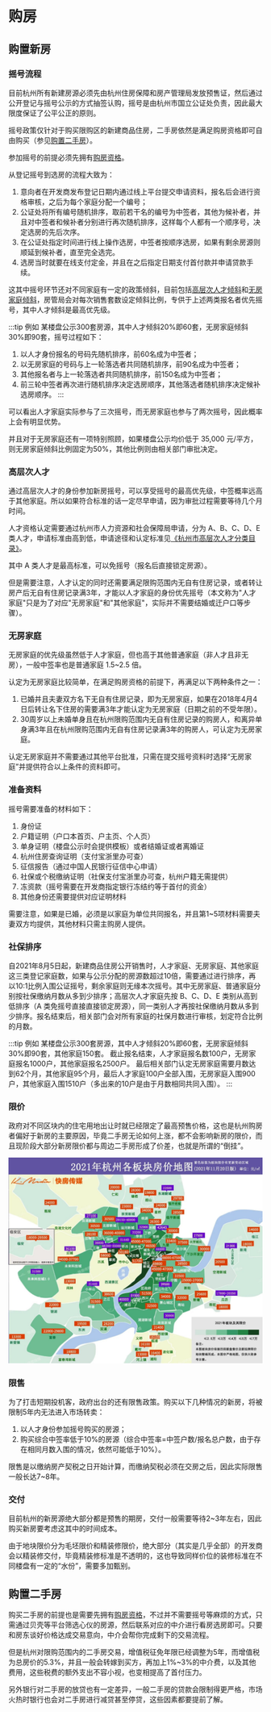 # 购房

<Adsense :data-ad-client=$themeConfig.ads.client :data-ad-slot=$themeConfig.ads.slot is-new-ads-code="yes" class="side-ads"></Adsense>

## 购置新房

### 摇号流程

目前杭州所有新建房源必须先由杭州住房保障和房产管理局发放预售证，然后通过公开登记与摇号公示的方式抽签认购，摇号是由杭州市国立公证处负责，因此最大限度保证了公平公正的原则。

摇号政策仅针对于购买限购区的新建商品住房，二手房依然是满足购房资格即可自由购买（参见[购置二手房](./#购置二手房)）。

参加摇号的前提必须先拥有[购房资格](/policy/#限购政策)。

从登记摇号到选房的流程大致为：
1. 意向者在开发商发布登记日期内通过线上平台提交申请资料，报名后会进行资格审核，之后为每个家庭分配一个编号；
2. 公证处将所有编号随机排序，取前若干名的编号为中签者，其他为候补者，并且对中签者和候补者分别进行再次随机排序，这样每个人都有一个顺序号，决定选房的先后次序。
3. 在公证处指定时间进行线上操作选房，中签者按顺序选房，如果有剩余房源则顺延到候补者，直至完全选完。
4. 选房当时就要在线支付定金，并且在之后指定日期支付首付款并申请贷款手续。

这其中摇号环节还对不同家庭有一定的政策倾斜，目前包括[高层次人才倾斜](./#高层次人才)和[无房家庭倾斜](./#无房家庭)，房管局会对每次销售套数设定倾斜比例，专供于上述两类报名者优先摇号，其中人才倾斜是最高优先级。

:::tip 例如
某楼盘公示300套房源，其中人才倾斜20%即60套，无房家庭倾斜30%即90套，摇号过程如下：
1. 以人才身份报名的号码先随机排序，前60名成为中签者；
2. 以无房家庭的号码与上一轮落选者共同随机排序，前90名成为中签者；
3. 其他报名者与上一轮落选者共同随机排序，前150名成为中签者；
4. 前三轮中签者再次进行随机排序决定选房顺序，其他落选者随机排序决定候补选房顺序。
:::

可以看出人才家庭实际参与了三次摇号，而无房家庭也参与了两次摇号，因此概率上会有明显优势。

并且对于无房家庭还有一项特别照顾，如果楼盘公示均价低于 35,000 元/平方，则无房家庭倾斜比例固定为50%，其他比例则由相关部门审批决定。

<InArticleAdsense :data-ad-client=$themeConfig.ads.client :data-ad-slot=$themeConfig.ads.inSlot is-new-ads-code="yes"></InArticleAdsense>

### 高层次人才

通过高层次人才的身份参加新房摇号，可以享受摇号的最高优先级，中签概率远高于其他家庭。所以如果符合标准的话一定尽早申请，因为审批过程需要等待几个月时间。

人才资格认定需要通过杭州市人力资源和社会保障局申请，分为 A、B、C、D、E 类人才，申请标准由高到低，申请途径和认定标准见[《杭州市高层次人才分类目录》](https://rc.hzrs.hangzhou.gov.cn/articles/detail/6679.html)。

其中 A 类人才是最高标准，可以免摇号（报名后直接锁定房源）。

但是需要注意，人才认定的同时还需要满足限购范围内无自有住房记录，或者转让房产后无自有住房记录满3年，才能以人才家庭的身份优先摇号（本文称为"人才家庭"只是为了对应"无房家庭"和"其他家庭"，实际并不需要结婚或迁户口等步骤）。

### 无房家庭

无房家庭的优先级虽然低于人才家庭，但也高于其他普通家庭（非人才且非无房），一般中签率也是普通家庭 1.5~2.5 倍。

认定为无房家庭比较简单，在满足购房资格的前提下，再满足以下两种条件之一：
1. 已婚并且夫妻双方名下无自有住房记录，即为无房家庭，如果在2018年4月4日后转让名下住房的需要满3年才能认定为无房家庭（日期之前的不受年限）。
2. 30周岁以上未婚单身且在杭州限购范围内无自有住房记录的购房人，和离异单身满3年且在杭州限购范围内无自有住房记录满3年的购房人，可认定为无房家庭。

认定无房家庭并不需要通过其他平台批准，只需在提交摇号资料时选择“无房家庭”并提供符合以上条件的资料即可。

### 准备资料

摇号需要准备的材料如下：
1. 身份证
2. 户籍证明（户口本首页、户主页、个人页）
3. 单身证明（楼盘公示时会提供模板）或者结婚证或者离婚证
4. 杭州住房查询证明（支付宝浙里办可查）
5. 征信报告（通过中国人民银行征信中心申请）
6. 社保或个税缴纳证明（社保支付宝浙里办可查，杭州户籍无需提供）
7. 冻资款（摇号需要在开发商指定银行冻结约等于首付的资金）
8. 其他身份还需要提供对应证明材料

需要注意，如果是已婚，必须是以家庭为单位共同报名，并且第1~5项材料需要夫妻双方均提供，其他材料只需主购房人提供。

### 社保排序

自2021年8月5日起，新建商品住房公开销售时，人才家庭、无房家庭、其他家庭这三类登记家庭数，如果与公示分配的房源数超过10倍，需要通过进行排序，再以10:1比例入围公证摇号，剩余家庭则无缘本次摇号。其中无房家庭、普通家庭分别按社保缴纳月数从多到少排序；高层次人才家庭先按 B、C、D、E 类别从高到低排序（A 类免摇号直接直接锁定房源），同一类别人才再按社保缴纳月数从多到少排序。报名结束后，相关部门会对所有家庭的社保月数进行审核，划定符合比例的月数。

:::tip 例如
某楼盘公示300套房源，其中人才倾斜20%即60套，无房家庭倾斜30%即90套，其他家庭150套。
截止报名结束，人才家庭报名数100户，无房家庭报名1000户，其他家庭报名2500户。
最后相关部门认定无房家庭需要月数达到62个月，其他家庭95个月，最后人才家庭100户全部入围，无房家庭入围900户，其他家庭入围1510户（多出来的10户是由于月数相同共同入围）。
:::

### 限价

政府对不同区块内的住宅用地出让时就已经限定了最高预售价格，这也是杭州购房者偏好于新房的主要原因，毕竟二手房无论如何上涨，都不会影响新房的限价，而且现阶段大部分新房限价都与周边二手房形成了价差，也就是所谓的“倒挂”。

![限价地图](../images/限价地图.jpeg "限价地图 制图：快房传媒")

### 限售

为了打击短期投机客，政府出台的还有限售政策。购买以下几种情况的新房，将被限制5年内无法进入市场转卖：
1. 以人才身份参加摇号购买的房源；
2. 购买综合中签率低于10%的房源（综合中签率=中签户数/报名总户数，由于存在相同月数入围的情况，依然可能低于10%）。

限售是以缴纳房产契税之日开始计算，而缴纳契税必须在交房之后，因此实际限售一般长达7~8年。

<InArticleAdsense :data-ad-client=$themeConfig.ads.client :data-ad-slot=$themeConfig.ads.inSlot is-new-ads-code="yes"></InArticleAdsense>

### 交付

目前杭州的新房源绝大部分都是预售的期房，交付一般需要等待2~3年左右，因此购买新房要考虑这其中的时间成本。

由于地块限价分为毛坯限价和精装修限价，绝大部分（其实是几乎全部）的开发商会以精装修交付，毕竟精装修标准是不透明的，这也导致同样价位的装修标准在不同楼盘有一定的“水份”，需要多加甄别。

## 购置二手房

购买二手房的前提也是需要先拥有[购房资格](/policy/#限购政策)，不过并不需要摇号等麻烦的方式，只需通过贝壳等平台筛选心仪的房源，然后联系对应的中介进行看房选房即可。只要和房东谈好价格达成交易意向，中介会帮你完成剩下的交易流程。

但是杭州对限购范围内的二手房交易，增值税征免年限已经调整为5年，而增值税为总房价的5.3%，并且一般会转嫁到买方，再加上1%~3%的中介费，以及其他费用，这些税费的额外支出不容小视，也变相提高了首付压力。

另外银行对二手房的放贷也有一定差异，一般二手房的贷款会限制得更严格，市场火热时银行也会对二手房进行减贷甚至停贷，这些因素都要提前了解。
